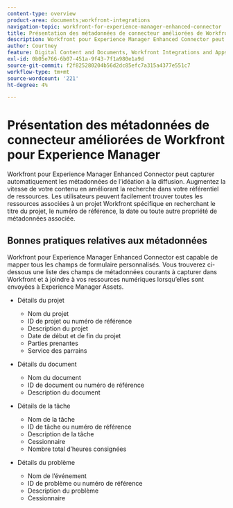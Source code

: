 ```yaml
---
content-type: overview
product-area: documents;workfront-integrations
navigation-topic: workfront-for-experience-manager-enhanced-connector
title: Présentation des métadonnées de connecteur améliorées de Workfront pour Experience Manager
description: Workfront pour Experience Manager Enhanced Connector peut capturer automatiquement les métadonnées de l’idéation à la diffusion. Augmentez la vitesse de votre contenu en améliorant la recherche dans votre référentiel de ressources. Les utilisateurs peuvent facilement trouver toutes les ressources associées à un projet Workfront spécifique en recherchant le titre du projet, le numéro de référence, la date ou toute autre propriété de métadonnées associée.
author: Courtney
feature: Digital Content and Documents, Workfront Integrations and Apps
exl-id: 0b05e766-6b07-451a-9f43-7f1a980e1a9d
source-git-commit: f2f825280204b56d2dc85efc7a315a4377e551c7
workflow-type: tm+mt
source-wordcount: '221'
ht-degree: 4%

---
```


# Présentation des métadonnées de connecteur améliorées de Workfront pour Experience Manager

Workfront pour Experience Manager Enhanced Connector peut capturer automatiquement les métadonnées de l’idéation à la diffusion. Augmentez la vitesse de votre contenu en améliorant la recherche dans votre référentiel de ressources. Les utilisateurs peuvent facilement trouver toutes les ressources associées à un projet Workfront spécifique en recherchant le titre du projet, le numéro de référence, la date ou toute autre propriété de métadonnées associée.

## Bonnes pratiques relatives aux métadonnées

Workfront pour Experience Manager Enhanced Connector est capable de mapper tous les champs de formulaire personnalisés. Vous trouverez ci-dessous une liste des champs de métadonnées courants à capturer dans Workfront et à joindre à vos ressources numériques lorsqu’elles sont envoyées à Experience Manager Assets.

* Détails du projet

   * Nom du projet
   * ID de projet ou numéro de référence
   * Description du projet
   * Date de début et de fin du projet
   * Parties prenantes
   * Service des parrains

* Détails du document

   * Nom du document
   * ID de document ou numéro de référence
   * Description du document

* Détails de la tâche

   * Nom de la tâche
   * ID de tâche ou numéro de référence
   * Description de la tâche
   * Cessionnaire
   * Nombre total d’heures consignées

* Détails du problème

   * Nom de l’événement
   * ID de problème ou numéro de référence
   * Description du problème
   * Cessionnaire

